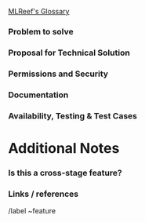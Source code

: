[MLReef's Glossary](https://gitlab.com/mlreef/www-mlreef-com/-/tree/master/handbook/glossary.md)

### Problem to solve
<!--
  AKA. Requirements
  Describe the desired state of the system in the style of:
  “As a (User / Manager / Admin / Guest) I want to be able to do x”

  Also describe here any ideas for splitting the implementation into multiple iterations.
-->


### Proposal for Technical Solution
<!--
  AKA. Specification
  Add technical implementation details and the results of the ticket's discussion here.
  Specifications written here need to be taken seriously.

  If you write speculation here, mark it as such.
-->


### Permissions and Security
<!-- e.g: Which permissions are needed -->


### Documentation


### Availability, Testing & Test Cases



Additional Notes
=====================
### Is this a cross-stage feature?


### Links / references


/label ~feature
